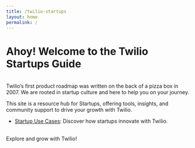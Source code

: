 ```yaml
---
title: /twilio-startups
layout: home
permalink: /
---
```


# Ahoy! Welcome to the Twilio Startups Guide

<br />Twilio’s first product roadmap was written on the back of a pizza box in 2007. We are rooted in startup culture and here to help you on your journey. 

This site is a resource hub for Startups, offering tools, insights, and community support to drive your growth with Twilio.

- [Startup Use Cases](/startups/use-cases): Discover how startups innovate with Twilio.

<br />Explore and grow with Twilio!

